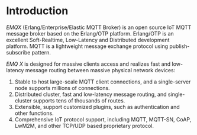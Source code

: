 # Introduction

*EMQX* (Erlang/Enterprise/Elastic MQTT Broker) is an open source IoT MQTT message broker based on the Erlang/OTP platform. Erlang/OTP is an excellent Soft-Realtime, Low-Latency and Distributed development platform. MQTT is a lightweight message exchange protocol using publish-subscribe pattern.

*EMQ X* is designed for massive clients access and realizes fast and low-latency message routing between massive physical network devices:

1.  Stable to host large-scale MQTT client connections, and a single-server node supports millions of connections.
2.  Distributed cluster, fast and low-latency message routing, and single-cluster supports tens of thousands of routes.
3.  Extensible, support customized plugins, such as authentication and other functions.
4.  Comprehensive IoT protocol support, including MQTT, MQTT-SN, CoAP, LwM2M, and other TCP/UDP based proprietary protocol.

